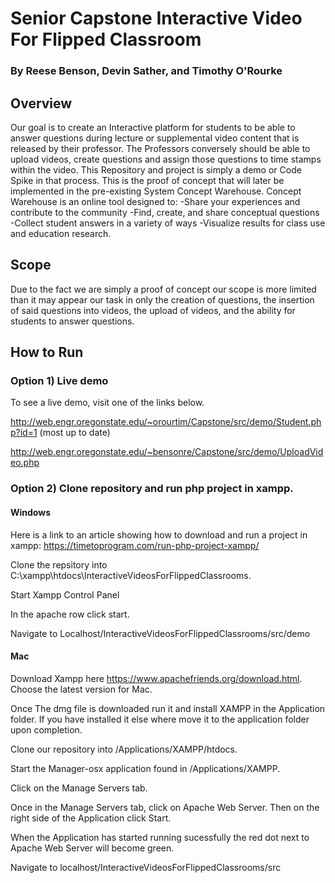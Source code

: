 # Senior Capstone Interactive Video For Flipped Classroom
### By Reese Benson, Devin Sather, and Timothy O'Rourke
 
## Overview
Our goal is to create an Interactive platform for students to be able to answer questions during lecture or supplemental video content that is released by their professor. The Professors conversely should be able to upload videos, create questions and assign those questions to time stamps within the video. This Repository and project is simply a demo or Code Spike in that process. This is the proof of concept that will later be implemented in the pre-existing System Concept Warehouse. Concept Warehouse is an online tool designed to:
-Share your experiences and contribute to the community
-Find, create, and share conceptual questions
-Collect student answers in a variety of ways
-Visualize results for class use and education research.
 
## Scope
Due to the fact we are simply a proof of concept our scope is more limited than it may appear our task in only the creation of questions, the insertion of said questions into videos, the upload of videos, and the ability for students to answer questions.

## How to Run

### Option 1) Live demo
To see a live demo, visit one of the links below.

http://web.engr.oregonstate.edu/~orourtim/Capstone/src/demo/Student.php?id=1   (most up to date)

http://web.engr.oregonstate.edu/~bensonre/Capstone/src/demo/UploadVideo.php 

### Option 2) Clone repository and run php project in xampp.
#### Windows
Here is a link to an article showing how to download and run a project in xampp: https://timetoprogram.com/run-php-project-xampp/

Clone the repsitory into C:\xampp\htdocs\InteractiveVideosForFlippedClassrooms.

Start Xampp Control Panel

In the apache row click start.

Navigate to Localhost/InteractiveVideosForFlippedClassrooms/src/demo

          
#### Mac
Download Xampp here https://www.apachefriends.org/download.html. Choose the latest version for Mac.

Once The dmg file is downloaded run it and install XAMPP in the Application folder. 
If you have installed it else where move it to the application folder upon completion.

Clone our repository into /Applications/XAMPP/htdocs.

Start the Manager-osx application found in /Applications/XAMPP.

Click on the Manage Servers tab.

Once in the Manage Servers tab, click on Apache Web Server. Then on the right side of the Application click Start.

When the Application has started running sucessfully the red dot next to Apache Web Server will become green. 

Navigate to localhost/InteractiveVideosForFlippedClassrooms/src
 

